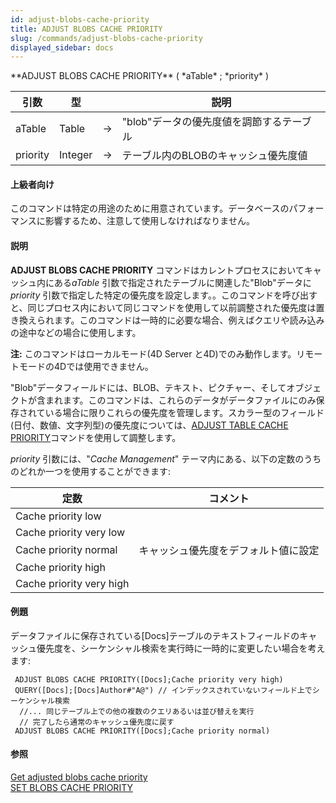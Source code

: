 ```yaml
---
id: adjust-blobs-cache-priority
title: ADJUST BLOBS CACHE PRIORITY
slug: /commands/adjust-blobs-cache-priority
displayed_sidebar: docs
---
```


<!--REF #_command_.ADJUST BLOBS CACHE PRIORITY.Syntax-->**ADJUST BLOBS CACHE PRIORITY** ( *aTable* ; *priority* )<!-- END REF-->
<!--REF #_command_.ADJUST BLOBS CACHE PRIORITY.Params-->
| 引数 | 型 |  | 説明 |
| --- | --- | --- | --- |
| aTable | Table | &#8594;  | "blob"データの優先度値を調節するテーブル |
| priority | Integer | &#8594;  | テーブル内のBLOBのキャッシュ優先度値 |

<!-- END REF-->

#### 上級者向け 

<!--REF #_command_.ADJUST BLOBS CACHE PRIORITY.Summary-->このコマンドは特定の用途のために用意されています。<!-- END REF-->データベースのパフォーマンスに影響するため、注意して使用しなければなりません。

#### 説明 

**ADJUST BLOBS CACHE PRIORITY** コマンドはカレントプロセスにおいてキャッシュ内にある*aTable* 引数で指定されたテーブルに関連した"Blob"データに*priority* 引数で指定した特定の優先度を設定します。。このコマンドを呼び出すと、同じプロセス内において同じコマンドを使用して以前調整された優先度は置き換えられます。このコマンドは一時的に必要な場合、例えばクエリや読み込みの途中などの場合に使用します。

**注:** このコマンドはローカルモード(4D Server と4D)でのみ動作します。リモートモードの4Dでは使用できません。

"Blob"データフィールドには、BLOB、テキスト、ピクチャー、そしてオブジェクトが含まれます。このコマンドは、これらのデータがデータファイルにのみ保存されている場合に限りこれらの優先度を管理します。スカラー型のフィールド(日付、数値、文字列型)の優先度については、[ADJUST TABLE CACHE PRIORITY](adjust-table-cache-priority.md)コマンドを使用して調整します。

*priority* 引数には、"*Cache Management*" テーマ内にある、以下の定数のうちのどれか一つを使用することができます:

| 定数                       | コメント               |
| ------------------------ | ------------------ |
| Cache priority low       |                    |
| Cache priority very low  |                    |
| Cache priority normal    | キャッシュ優先度をデフォルト値に設定 |
| Cache priority high      |                    |
| Cache priority very high |                    |

#### 例題 

データファイルに保存されている\[Docs\]テーブルのテキストフィールドのキャッシュ優先度を、シーケンシャル検索を実行時に一時的に変更したい場合を考えます:

```4d
 ADJUST BLOBS CACHE PRIORITY([Docs];Cache priority very high)
 QUERY([Docs];[Docs]Author#"A@") // インデックスされていないフィールド上でシーケンシャル検索
  //... 同じテーブル上での他の複数のクエリあるいは並び替えを実行
  // 完了したら通常のキャッシュ優先度に戻す
 ADJUST BLOBS CACHE PRIORITY([Docs];Cache priority normal)
```

#### 参照 

[Get adjusted blobs cache priority](get-adjusted-blobs-cache-priority.md)  
[SET BLOBS CACHE PRIORITY](set-blobs-cache-priority.md)  